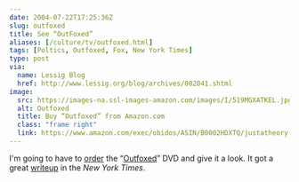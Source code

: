 ```yaml
--- 
date: 2004-07-22T17:25:36Z
slug: outfoxed
title: See “OutFoxed”
aliases: [/culture/tv/outfoxed.html]
tags: [Poltics, Outfoxed, Fox, New York Times]
type: post
via:
  name: Lessig Blog
  href: http://www.lessig.org/blog/archives/002041.shtml
image:
  src: https://images-na.ssl-images-amazon.com/images/I/519MGXATKEL.jpg
  alt: Outfoxed
  title: Buy “Outfoxed” from Amazon.com
  class: "frame right"
  link: https://www.amazon.com/exec/obidos/ASIN/B0002HDXTQ/justatheory-20
---
```


I'm going to have to [order] the “[Outfoxed]” DVD and give it a look. It got a
great [writeup] in the *New York Times*.

  [order]: https://www.amazon.com/exec/obidos/ASIN/B0002HDXTQ/justatheory-20
    "Buy “Outfoxed” from Amazon.com"
  [Outfoxed]: http:/outfoxed.org/ "Outfoxed Website"
  [writeup]: http://www.nytimes.com/2004/07/20/movies/20OUTF.html?ex=1247976000;en=9f285ca5c831ad9f;ei=5090;partner=rssuserland
  [Lessig Blog]: http://www.lessig.org/blog/archives/002041.shtml
    "Lawrence Lessig's Blog"
